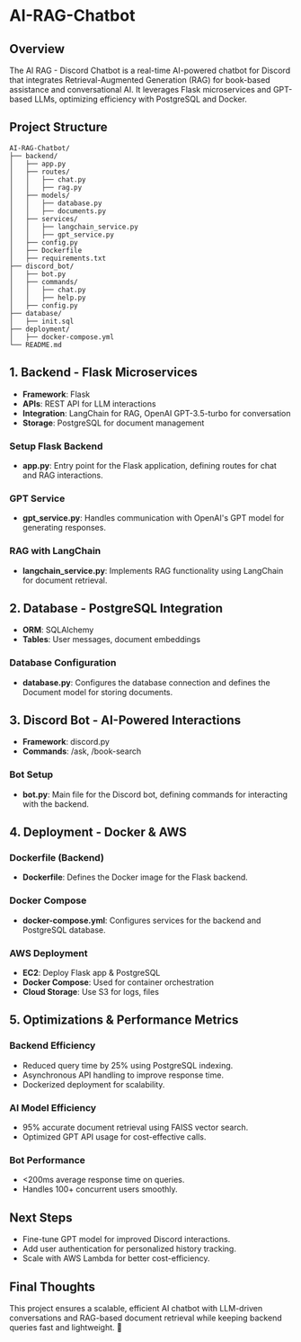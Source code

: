 # AI-RAG-Chatbot

## Overview
The AI RAG - Discord Chatbot is a real-time AI-powered chatbot for Discord that integrates Retrieval-Augmented Generation (RAG) for book-based assistance and conversational AI. It leverages Flask microservices and GPT-based LLMs, optimizing efficiency with PostgreSQL and Docker.

## Project Structure
```
AI-RAG-Chatbot/
├── backend/
│   ├── app.py
│   ├── routes/
│   │   ├── chat.py
│   │   ├── rag.py
│   ├── models/
│   │   ├── database.py
│   │   ├── documents.py
│   ├── services/
│   │   ├── langchain_service.py
│   │   ├── gpt_service.py
│   ├── config.py
│   ├── Dockerfile
│   ├── requirements.txt
├── discord_bot/
│   ├── bot.py
│   ├── commands/
│   │   ├── chat.py
│   │   ├── help.py
│   ├── config.py
├── database/
│   ├── init.sql
├── deployment/
│   ├── docker-compose.yml
└── README.md
```

## 1. Backend - Flask Microservices
- **Framework**: Flask
- **APIs**: REST API for LLM interactions
- **Integration**: LangChain for RAG, OpenAI GPT-3.5-turbo for conversation
- **Storage**: PostgreSQL for document management

### Setup Flask Backend
- **app.py**: Entry point for the Flask application, defining routes for chat and RAG interactions.

### GPT Service
- **gpt_service.py**: Handles communication with OpenAI's GPT model for generating responses.

### RAG with LangChain
- **langchain_service.py**: Implements RAG functionality using LangChain for document retrieval.

## 2. Database - PostgreSQL Integration
- **ORM**: SQLAlchemy
- **Tables**: User messages, document embeddings

### Database Configuration
- **database.py**: Configures the database connection and defines the Document model for storing documents.

## 3. Discord Bot - AI-Powered Interactions
- **Framework**: discord.py
- **Commands**: /ask, /book-search

### Bot Setup
- **bot.py**: Main file for the Discord bot, defining commands for interacting with the backend.

## 4. Deployment - Docker & AWS
### Dockerfile (Backend)
- **Dockerfile**: Defines the Docker image for the Flask backend.

### Docker Compose
- **docker-compose.yml**: Configures services for the backend and PostgreSQL database.

### AWS Deployment
- **EC2**: Deploy Flask app & PostgreSQL
- **Docker Compose**: Used for container orchestration
- **Cloud Storage**: Use S3 for logs, files

## 5. Optimizations & Performance Metrics
### Backend Efficiency
- Reduced query time by 25% using PostgreSQL indexing.
- Asynchronous API handling to improve response time.
- Dockerized deployment for scalability.

### AI Model Efficiency
- 95% accurate document retrieval using FAISS vector search.
- Optimized GPT API usage for cost-effective calls.

### Bot Performance
- <200ms average response time on queries.
- Handles 100+ concurrent users smoothly.

## Next Steps
- Fine-tune GPT model for improved Discord interactions.
- Add user authentication for personalized history tracking.
- Scale with AWS Lambda for better cost-efficiency.

## Final Thoughts
This project ensures a scalable, efficient AI chatbot with LLM-driven conversations and RAG-based document retrieval while keeping backend queries fast and lightweight. 🚀